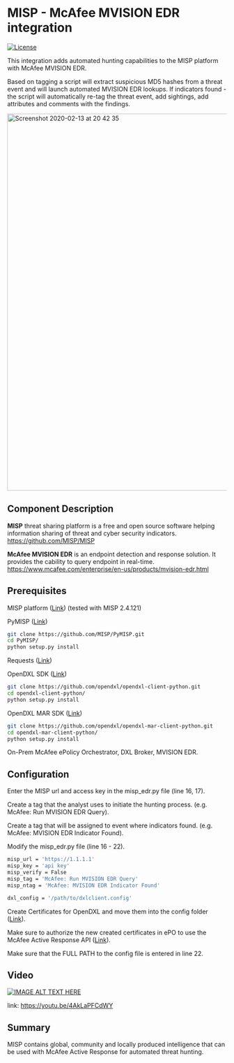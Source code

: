 # MISP - McAfee MVISION EDR integration
[![License](https://img.shields.io/badge/License-Apache%202.0-blue.svg)](https://opensource.org/licenses/Apache-2.0)

This integration adds automated hunting capabilities to the MISP platform with McAfee MVISION EDR.

Based on tagging a script will extract suspicious MD5 hashes from a threat event and will launch automated MVISION EDR lookups. 
If indicators found - the script will automatically re-tag the threat event, add sightings, add attributes and comments with the findings.

<img width="863" alt="Screenshot 2020-02-13 at 20 42 35" src="https://user-images.githubusercontent.com/25227268/74471958-6a661e80-4ea1-11ea-89f7-0c11356b2024.png">

## Component Description
**MISP** threat sharing platform is a free and open source software helping information sharing of threat and cyber security indicators. https://github.com/MISP/MISP

**McAfee MVISION EDR** is an endpoint detection and response solution. It provides the cability to query endpoint in real-time. https://www.mcafee.com/enterprise/en-us/products/mvision-edr.html

## Prerequisites
MISP platform ([Link](https://github.com/MISP/MISP)) (tested with MISP 2.4.121)

PyMISP ([Link](https://github.com/MISP/PyMISP))
```sh
git clone https://github.com/MISP/PyMISP.git
cd PyMISP/
python setup.py install
```

Requests ([Link](http://docs.python-requests.org/en/master/user/install/#install))

OpenDXL SDK ([Link](https://github.com/opendxl/opendxl-client-python))
```sh
git clone https://github.com/opendxl/opendxl-client-python.git
cd opendxl-client-python/
python setup.py install
```

OpenDXL MAR SDK ([Link](https://github.com/opendxl/opendxl-mar-client-python))
```sh
git clone https://github.com/opendxl/opendxl-mar-client-python.git
cd opendxl-mar-client-python/
python setup.py install
```

On-Prem McAfee ePolicy Orchestrator, DXL Broker, MVISION EDR.

## Configuration
Enter the MISP url and access key in the misp_edr.py file (line 16, 17).

Create a tag that the analyst uses to initiate the hunting process. (e.g. McAfee: Run MVISION EDR Query).

Create a tag that will be assigned to event where indicators found. (e.g. McAfee: MVISION EDR Indicator Found).

Modify the misp_edr.py file (line 16 - 22).
```sh
misp_url = 'https://1.1.1.1'
misp_key = 'api key'
misp_verify = False
misp_tag = 'McAfee: Run MVISION EDR Query'
misp_ntag = 'McAfee: MVISION EDR Indicator Found'

dxl_config = '/path/to/dxlclient.config'
```
Create Certificates for OpenDXL and move them into the config folder ([Link](https://opendxl.github.io/opendxl-client-python/pydoc/epoexternalcertissuance.html)). 

Make sure to authorize the new created certificates in ePO to use the McAfee Active Response API ([Link](https://opendxl.github.io/opendxl-client-python/pydoc/marsendauth.html)).

Make sure that the FULL PATH to the config file is entered in line 22.

## Video

[![IMAGE ALT TEXT HERE](https://img.youtube.com/vi/4AkLaPFCdWY/0.jpg)](https://www.youtube.com/watch?v=4AkLaPFCdWY)

link: https://youtu.be/4AkLaPFCdWY

## Summary
MISP contains global, community and locally produced intelligence that can be used with McAfee Active Response for automated threat hunting.
